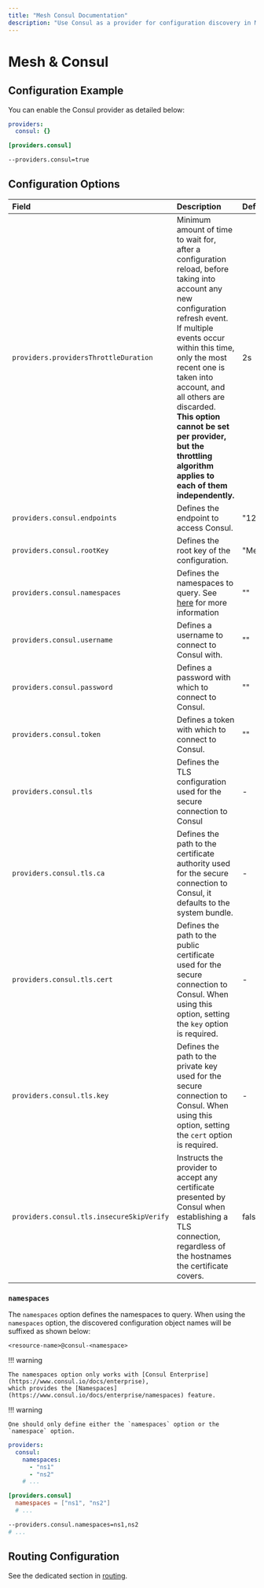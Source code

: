 ```yaml
---
title: "Mesh Consul Documentation"
description: "Use Consul as a provider for configuration discovery in Mesh Proxy. Automate and store your configurations with Consul. Read the technical documentation."
---
```


# Mesh & Consul

## Configuration Example

You can enable the Consul provider as detailed below:

```yaml tab="File (YAML)"
providers:
  consul: {}
```

```toml tab="File (TOML)"
[providers.consul]
```

```bash tab="CLI"
--providers.consul=true
```

## Configuration Options

| Field | Description                                               | Default              | Required |
|:------|:----------------------------------------------------------|:---------------------|:---------|
| `providers.providersThrottleDuration` | Minimum amount of time to wait for, after a configuration reload, before taking into account any new configuration refresh event.<br />If multiple events occur within this time, only the most recent one is taken into account, and all others are discarded.<br />**This option cannot be set per provider, but the throttling algorithm applies to each of them independently.** | 2s  | No |
| `providers.consul.endpoints` | Defines the endpoint to access Consul. |  "127.0.0.1:8500"     | yes   |
| `providers.consul.rootKey` | Defines the root key of the configuration. |  "Mesh"     | yes   |
| `providers.consul.namespaces` | Defines the namespaces to query. See [here](#namespaces) for more information |  ""     | no   |
| `providers.consul.username` | Defines a username to connect to Consul with. |  ""     | no   |
| `providers.consul.password` | Defines a password with which to connect to Consul. |  ""     | no   |
| `providers.consul.token` | Defines a token with which to connect to Consul. |  ""     | no   |
| `providers.consul.tls` | Defines the TLS configuration used for the secure connection to Consul  |  -   | No   |
| `providers.consul.tls.ca` | Defines the path to the certificate authority used for the secure connection to Consul, it defaults to the system bundle.  |  -   | Yes   |
| `providers.consul.tls.cert` | Defines the path to the public certificate used for the secure connection to Consul. When using this option, setting the `key` option is required. |  -  | Yes   |
| `providers.consul.tls.key` | Defines the path to the private key used for the secure connection to Consul. When using this option, setting the `cert` option is required. |  -   | Yes   |
| `providers.consul.tls.insecureSkipVerify` | Instructs the provider to accept any certificate presented by Consul when establishing a TLS connection, regardless of the hostnames the certificate covers. | false   | No   |

### `namespaces`

The `namespaces` option defines the namespaces to query.
When using the `namespaces` option, the discovered configuration object names will be suffixed as shown below:

```text
<resource-name>@consul-<namespace>
```

!!! warning

    The namespaces option only works with [Consul Enterprise](https://www.consul.io/docs/enterprise),
    which provides the [Namespaces](https://www.consul.io/docs/enterprise/namespaces) feature.

!!! warning

    One should only define either the `namespaces` option or the `namespace` option.

```yaml tab="File (YAML)"
providers:
  consul:
    namespaces: 
      - "ns1"
      - "ns2"
    # ...
```

```toml tab="File (TOML)"
[providers.consul]
  namespaces = ["ns1", "ns2"]
  # ...
```

```bash tab="CLI"
--providers.consul.namespaces=ns1,ns2
# ...
```

## Routing Configuration

See the dedicated section in [routing](../../../../routing/providers/kv.md).

